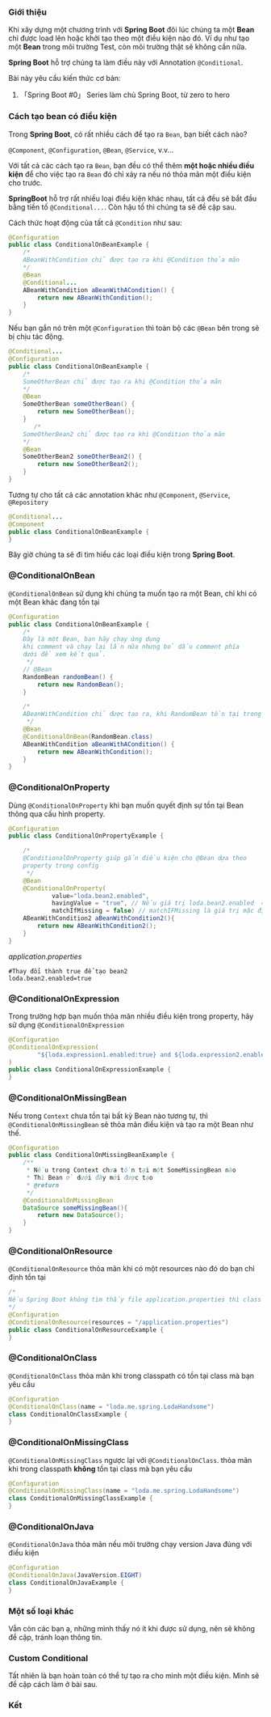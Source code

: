 
### Giới thiệu

Khi xây dựng một chương trình với **Spring Boot** đôi lúc chúng ta một **Bean** chỉ được load lên hoặc khởi tạo theo một điều kiện nào đó. Ví dụ như tạo một **Bean** trong môi trường Test, còn môi trường thật sẽ không cần nữa.

**Spring Boot** hỗ trợ chúng ta làm điều này với Annotation `@Conditional`.

Bài này yêu cầu kiến thức cơ bản:

1. 「Spring Boot #0」 Series làm chủ Spring Boot, từ zero to hero

### Cách tạo bean có điều kiện

Trong **Spring Boot**, có rất nhiều cách để tạo ra `Bean`, bạn biết cách nào? 

`@Component`, `@Configuration`, `@Bean`, `@Service`, v.v...

Với tất cả các cách tạo ra `Bean`, bạn đều có thể thêm **một hoặc nhiều điều kiện** để cho việc tạo ra `Bean` đó chỉ xảy ra nếu nó thỏa mãn một điều kiện cho trước.

**SpringBoot** hỗ trợ rất nhiều loại điều kiện khác nhau, tất cả đều sẽ bắt đầu bằng tiền tố `@Conditional...`. Còn hậu tố thì chúng ta sẽ đề cập sau.

Cách thức hoạt động của tất cả `@Condition` như sau:


```java
@Configuration
public class ConditionalOnBeanExample {
    /*
    ABeanWithCondition chỉ được tạo ra khi @Condition thỏa mãn
    */
    @Bean
    @Conditional...
    ABeanWithCondition aBeanWithACondition() {
        return new ABeanWithCondition();
    }
}

```

Nếu bạn gắn nó trên một `@Configuration` thì toàn bộ các `@Bean` bên trong sẽ bị chịu tác động.

```java
@Conditional...
@Configuration
public class ConditionalOnBeanExample {
    /*
    SomeOtherBean chỉ được tạo ra khi @Condition thỏa mãn
    */
    @Bean
    SomeOtherBean someOtherBean() {
        return new SomeOtherBean();
    }
       /*
    SomeOtherBean2 chỉ được tạo ra khi @Condition thỏa mãn
    */
    @Bean
    SomeOtherBean2 someOtherBean2() {
        return new SomeOtherBean2();
    }
}
```

Tương tự cho tất cả các annotation khác như `@Component`, `@Service`, `@Repository`

```java
@Conditional...
@Component
public class ConditionalOnBeanExample {
}
```

Bây giờ chúng ta sẽ đi tìm hiểu các loại điều kiện trong **Spring Boot**.

### @ConditionalOnBean

`@ConditionalOnBean` sử dụng khi chúng ta muốn tạo ra một Bean, chỉ khi có một Bean khác đang tồn tại

```java
@Configuration
public class ConditionalOnBeanExample {
    /*
    Đây là một Bean, bạn hãy chạy ứng dụng
    khi comment và chạy lại lần nữa nhưng bỏ dấu comment phía
    dưới để xem kết quả.
     */
    // @Bean
    RandomBean randomBean() {
        return new RandomBean();
    }

    /*
    ABeanWithCondition chỉ được tạo ra, khi RandomBean tồn tại trong Context.
     */
    @Bean
    @ConditionalOnBean(RandomBean.class)
    ABeanWithCondition aBeanWithACondition() {
        return new ABeanWithCondition();
    }
}

```

### @ConditionalOnProperty

Dùng `@ConditionalOnProperty` khi bạn muốn quyết định sự tồn tại Bean thông qua cấu hình property.

```java
@Configuration
public class ConditionalOnPropertyExample {

    /*
    @ConditionalOnProperty giúp gắn điều kiện cho @Bean dựa theo
    property trong config
     */
    @Bean
    @ConditionalOnProperty(
            value="loda.bean2.enabled",
            havingValue = "true", // Nếu giá trị loda.bean2.enabled  = true thì Bean mới được khởi tạo
            matchIfMissing = false) // matchIFMissing là giá trị mặc định nếu không tìm thấy property loda.bean2.enabled
    ABeanWithCondition2 aBeanWithCondition2(){
        return new ABeanWithCondition2();
    }
}

```
_application.properties_

```
#Thay đổi thành true để tạo bean2
loda.bean2.enabled=true
```

### @ConditionalOnExpression

Trong trường hợp bạn muốn thỏa mãn nhiều điều kiện trong property, hãy sử dụng `@ConditionalOnExpression`

```java
@Configuration
@ConditionalOnExpression(
        "${loda.expression1.enabled:true} and ${loda.expression2.enabled:true}"
)
public class ConditionalOnExpressionExample {
}

```

### @ConditionalOnMissingBean

Nếu trong `Context` chưa tồn tại bất kỳ Bean nào tương tự, thì `@ConditionalOnMissingBean` sẽ thỏa mãn điều kiện và tạo ra một Bean như thế.
```java
@Configuration
public class ConditionalOnMissingBeanExample {
    /**
     * Nếu trong Context chưa tồn tại một SomeMissingBean nào
     * Thì Bean ở dưới đây mới được tạo
     * @return
     */
    @ConditionalOnMissingBean
    DataSource someMissingBean(){
        return new DataSource();
    }
}

```

### @ConditionalOnResource

`@ConditionalOnResource` thỏa mãn khi có một resources nào đó do bạn chỉ định tồn tại

```java
/*
Nếu Spring Boot không tìm thấy file application.properties thì class này không được tạo
*/
@Configuration
@ConditionalOnResource(resources = "/application.properties")
public class ConditionalOnResourceExample {
}

```

### @ConditionalOnClass

`@ConditionalOnClass` thỏa mãn khi trong classpath có tồn tại class mà bạn yêu cầu

```java
@Configuration
@ConditionalOnClass(name = "loda.me.spring.LodaHandsome")
class ConditionalOnClassExample {
}
```

### @ConditionalOnMissingClass

`@ConditionalOnMissingClass` ngược lại với `@ConditionalOnClass`. thỏa mãn khi trong classpath **không** tồn tại class mà bạn yêu cầu 

```java
@Configuration
@ConditionalOnMissingClass(name = "loda.me.spring.LodaHandsome")
class ConditionalOnMissingClassExample {
}
```

### @ConditionalOnJava

`@ConditionalOnJava` thỏa mãn nếu môi trường chạy version Java đúng với điều kiện

```java
@Configuration
@ConditionalOnJava(JavaVersion.EIGHT)
class ConditionalOnJavaExample {
}
```

### Một số loại khác

Vẫn còn các bạn ạ, những mình thấy nó ít khi được sử dụng, nên sẽ không đề cập, tránh loạn thông tin.

### Custom Conditional

Tất nhiên là bạn hoàn toàn có thể tự tạo ra cho mình một điều kiện. Mình sẽ đề cập cách làm ở bài sau.

### Kết


